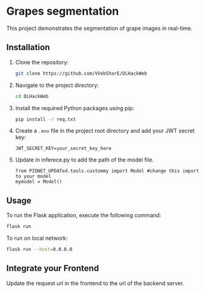 # Grapes segmentation

This project demonstrates the segmentation of grape images  in real-time.

## Installation

1. Clone the repository:

    ```bash
    git clone https://github.com/VVebSharE/DLHackWeb
    ```

2. Navigate to the project directory:

    ```bash
    cd DLHackWeb
    ```

3. Install the required Python packages using pip:

    ```bash
    pip install -r req.txt
    ```

4. Create a `.env` file in the project root directory and add your JWT secret key:

    ```plaintext
    JWT_SECRET_KEY=your_secret_key_here
    ```

5. Update in inferece.py to add the path of the model file.

    ```
    from PIDNET_UPDATed.tools.custommy import Model #change this import to your model
    mymodel = Model()
    ```


## Usage

To run the Flask application, execute the following command:

```bash
flask run
```

To run on local network:

```bash
flask run --host=0.0.0.0
```

## Integrate your Frontend

Update the request url in the frontend to the url of the backend server.

